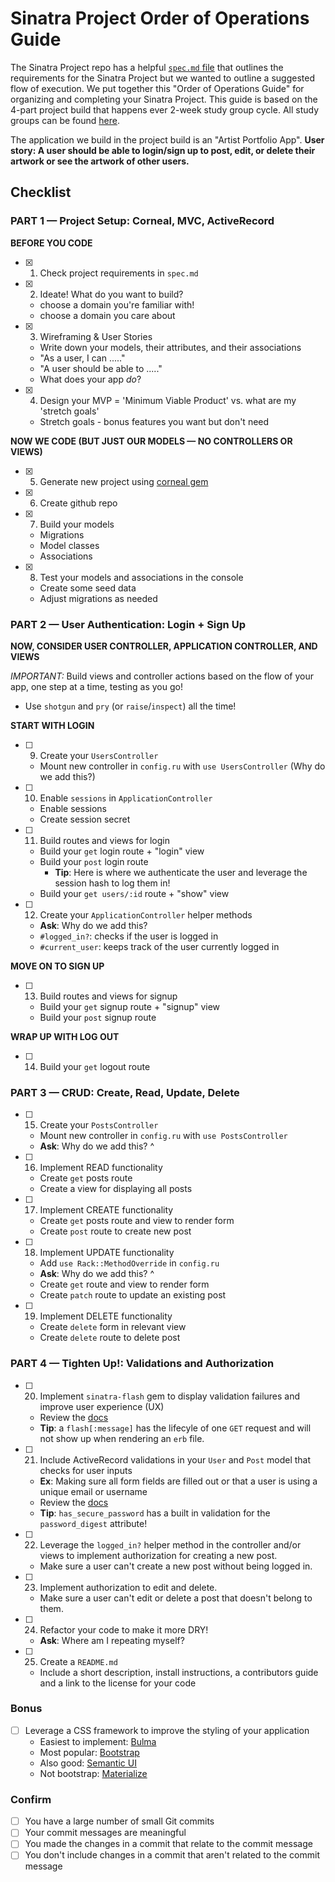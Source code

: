 # Sinatra Project Order of Operations Guide

The Sinatra Project repo has a helpful [`spec.md` file](https://github.com/learn-co-students/sinatra-cms-app-assessment-online-web-sp-000/blob/master/spec.md) that outlines the requirements for the Sinatra Project but we wanted to outline a suggested flow of execution. We put together this "Order of Operations Guide" for organizing and completing your Sinatra Project. This guide is based on the 4-part project build that happens ever 2-week study group cycle. All study groups can be found [here](https://learn.co/study-groups).

The application we build in the project build is an "Artist Portfolio App". **User story: A user should be able to login/sign up to post, edit, or delete their artwork or see the artwork of other users.**

## Checklist

### PART 1 — Project Setup: Corneal, MVC, ActiveRecord

**BEFORE YOU CODE**
- [x] 1. Check project requirements in `spec.md`
- [x] 2. Ideate! What do you want to build?
  - choose a domain you're familiar with!
  - choose a domain you care about
- [x] 3. Wireframing & User Stories
  - Write down your models, their attributes, and their associations
  - "As a user, I can ....."
  - "A user should be able to ....."
  - What does your app _do_?
- [x] 4. Design your MVP = 'Minimum Viable Product' vs. what are my 'stretch goals'
  - Stretch goals - bonus features you want but don't need

**NOW WE CODE (BUT JUST OUR MODELS — NO CONTROLLERS OR VIEWS)**

- [x] 5. Generate new project using [corneal gem](https://github.com/thebrianemory/corneal)
- [x] 6. Create github repo
- [x] 7. Build your models
  - Migrations
  - Model classes
  - Associations
- [x] 8. Test your models and associations in the console
  - Create some seed data
  - Adjust migrations as needed

### PART 2 — User Authentication: Login + Sign Up

**NOW, CONSIDER USER CONTROLLER, APPLICATION CONTROLLER, AND VIEWS**

*IMPORTANT:* Build views and controller actions based on the flow of your app, one step at a time, testing as you go!

- Use `shotgun` and `pry` (or `raise`/`inspect`) all the time!

**START WITH LOGIN**

- [ ] 9. Create your `UsersController`
  - Mount new controller in `config.ru` with `use UsersController` (Why do we add this?)

- [ ] 10. Enable `sessions` in `ApplicationController`
    - Enable sessions
    - Create session secret

- [ ] 11. Build routes and views for login
  - Build your `get` login route + "login" view
  - Build your `post` login route
      - **Tip**: Here is where we authenticate the user and leverage the session hash to log them in!
  - Build your `get users/:id` route + "show" view

- [ ] 12. Create your `ApplicationController` helper methods
  - **Ask**: Why do we add this?
  - `#logged_in?`: checks if the user is logged in
  - `#current_user`: keeps track of the user currently logged in

**MOVE ON TO SIGN UP**
- [ ] 13. Build routes and views for signup
  - Build your `get` signup route + "signup" view
  - Build your `post` signup route

**WRAP UP WITH LOG OUT**
- [ ] 14. Build your `get` logout route

### PART 3 — CRUD: Create, Read, Update, Delete

- [ ] 15. Create your `PostsController`
  - Mount new controller in `config.ru` with `use PostsController`
  - **Ask**: Why do we add this? ^

- [ ] 16. Implement READ functionality
  - Create `get` posts route
  - Create a view for displaying all posts

- [ ] 17. Implement CREATE functionality
  - Create `get` posts route and view to render form
  - Create `post` route to create new post

- [ ] 18. Implement UPDATE functionality
  - Add `use Rack::MethodOverride` in `config.ru`
  - **Ask**: Why do we add this? ^
  - Create `get` route and view to render form
  - Create `patch` route to update an existing post

- [ ] 19. Implement DELETE functionality
  - Create `delete` form in relevant view
  - Create `delete` route to delete post

### PART 4 — Tighten Up!: Validations and Authorization
- [ ] 20. Implement `sinatra-flash` gem to display validation failures and improve user experience (UX)
  - Review the [docs](https://github.com/SFEley/sinatra-flash)
  - **Tip**: a `flash[:message]` has the lifecyle of one `GET` request and will not show up when rendering an `erb` file.
- [ ] 21. Include ActiveRecord validations in your `User` and `Post` model that checks for user inputs
  - **Ex**: Making sure all form fields are filled out or that a user is using a unique email or username
  - Review the [docs](https://guides.rubyonrails.org/active_record_validations.html)
  - **Tip**: `has_secure_password` has a built in validation for the `password_digest` attribute!
- [ ] 22. Leverage the `logged_in?` helper method in the controller and/or views to implement authorization for creating a new post.
  - Make sure a user can't create a new post without being logged in.
- [ ] 23. Implement authorization to edit and delete.
  - Make sure a user can't edit or delete a post that doesn't belong to them.
- [ ] 24. Refactor your code to make it more DRY!
  - **Ask**: Where am I repeating myself?
- [ ] 25. Create a `README.md`
  - Include a short description, install instructions, a contributors guide and a link to the license for your code

### Bonus
- [ ] Leverage a CSS framework to improve the styling of your application
  - Easiest to implement: [Bulma](https://bulma.io/)
  - Most popular: [Bootstrap](https://getbootstrap.com/)
  - Also good: [Semantic UI](https://semantic-ui.com/)
  - Not bootstrap: [Materialize](https://materializecss.com/)

### Confirm
- [ ] You have a large number of small Git commits
- [ ] Your commit messages are meaningful
- [ ] You made the changes in a commit that relate to the commit message
- [ ] You don't include changes in a commit that aren't related to the commit message
